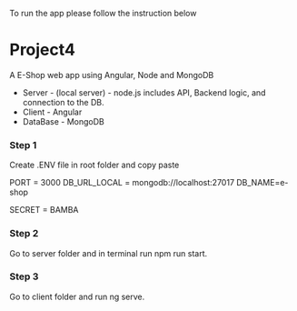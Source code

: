 To run the app please follow the instruction below  
# Project4

A E-Shop web app using Angular, Node and MongoDB

- Server - (local server) - node.js includes API, Backend logic, and connection to the DB.
- Client - Angular
- DataBase - MongoDB

### Step 1

Create .ENV file in root folder and copy paste

PORT = 3000
DB_URL_LOCAL = mongodb://localhost:27017
DB_NAME=e-shop

SECRET = BAMBA

### Step 2

Go to server folder and in terminal run npm run start.

### Step 3

Go to client folder and run ng serve.
